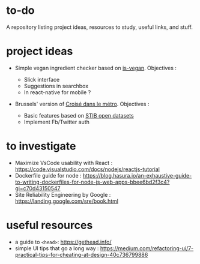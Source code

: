 # to-do
A repository listing project ideas, resources to study, useful links, and stuff.

# project ideas
* Simple vegan ingredient checker based on [is-vegan](https://www.npmjs.com/package/is-vegan). Objectives :
  * Slick interface
  * Suggestions in searchbox
  * In react-native for mobile ?
  
* Brussels' version of [Croisé dans le métro](https://www.croisedanslemetro.com/). Objectives :
  * Basic features based on [STIB open datasets](https://opendata.stib-mivb.be/store/data)
  * Implement Fb/Twitter auth

# to investigate
* Maximize VsCode usability with React : https://code.visualstudio.com/docs/nodejs/reactjs-tutorial
* Dockerfile guide for node : https://blog.hasura.io/an-exhaustive-guide-to-writing-dockerfiles-for-node-js-web-apps-bbee6bd2f3c4?gi=c70d43150547
* Site Reliability Engineering by Google : https://landing.google.com/sre/book.html

# useful resources
* a guide to `<head>`: https://gethead.info/
* simple UI tips that go a long way : https://medium.com/refactoring-ui/7-practical-tips-for-cheating-at-design-40c736799886
